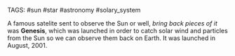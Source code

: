 TAGS: #sun #star #astronomy #solary_system 

A famous satelite sent to observe the Sun or well, *bring back pieces of it* was **Genesis**, which was launched in order to catch solar wind and particles from the Sun so we can observe them back on Earth. It was launched in August, 2001. 
